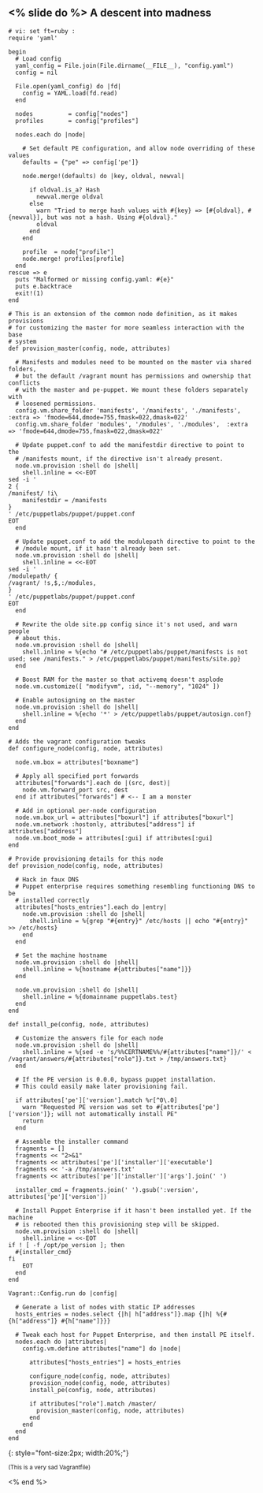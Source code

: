 <% slide do %>
A descent into madness
----------------------

    # vi: set ft=ruby :
    require 'yaml'

    begin
      # Load config
      yaml_config = File.join(File.dirname(__FILE__), "config.yaml")
      config = nil

      File.open(yaml_config) do |fd|
        config = YAML.load(fd.read)
      end

      nodes          = config["nodes"]
      profiles       = config["profiles"]

      nodes.each do |node|

        # Set default PE configuration, and allow node overriding of these values
        defaults = {"pe" => config['pe']}

        node.merge!(defaults) do |key, oldval, newval|

          if oldval.is_a? Hash
            newval.merge oldval
          else
            warn "Tried to merge hash values with #{key} => [#{oldval}, #{newval}], but was not a hash. Using #{oldval}."
            oldval
          end
        end

        profile  = node["profile"]
        node.merge! profiles[profile]
      end
    rescue => e
      puts "Malformed or missing config.yaml: #{e}"
      puts e.backtrace
      exit!(1)
    end

    # This is an extension of the common node definition, as it makes provisions
    # for customizing the master for more seamless interaction with the base
    # system
    def provision_master(config, node, attributes)

      # Manifests and modules need to be mounted on the master via shared folders,
      # but the default /vagrant mount has permissions and ownership that conflicts
      # with the master and pe-puppet. We mount these folders separately with
      # loosened permissions.
      config.vm.share_folder 'manifests', '/manifests', './manifests', :extra => 'fmode=644,dmode=755,fmask=022,dmask=022'
      config.vm.share_folder 'modules', '/modules', './modules',  :extra => 'fmode=644,dmode=755,fmask=022,dmask=022'

      # Update puppet.conf to add the manifestdir directive to point to the
      # /manifests mount, if the directive isn't already present.
      node.vm.provision :shell do |shell|
        shell.inline = <<-EOT
    sed -i '
    2 {
    /manifest/ !i\
        manifestdir = /manifests
    }
    ' /etc/puppetlabs/puppet/puppet.conf
    EOT
      end

      # Update puppet.conf to add the modulepath directive to point to the
      # /module mount, if it hasn't already been set.
      node.vm.provision :shell do |shell|
        shell.inline = <<-EOT
    sed -i '
    /modulepath/ {
    /vagrant/ !s,$,:/modules,
    }
    ' /etc/puppetlabs/puppet/puppet.conf
    EOT
      end

      # Rewrite the olde site.pp config since it's not used, and warn people
      # about this.
      node.vm.provision :shell do |shell|
        shell.inline = %{echo "# /etc/puppetlabs/puppet/manifests is not used; see /manifests." > /etc/puppetlabs/puppet/manifests/site.pp}
      end

      # Boost RAM for the master so that activemq doesn't asplode
      node.vm.customize([ "modifyvm", :id, "--memory", "1024" ])

      # Enable autosigning on the master
      node.vm.provision :shell do |shell|
        shell.inline = %{echo '*' > /etc/puppetlabs/puppet/autosign.conf}
      end
    end

    # Adds the vagrant configuration tweaks
    def configure_node(config, node, attributes)

      node.vm.box = attributes["boxname"]

      # Apply all specified port forwards
      attributes["forwards"].each do |(src, dest)|
        node.vm.forward_port src, dest
      end if attributes["forwards"] # <-- I am a monster

      # Add in optional per-node configuration
      node.vm.box_url = attributes["boxurl"] if attributes["boxurl"]
      node.vm.network :hostonly, attributes["address"] if attributes["address"]
      node.vm.boot_mode = attributes[:gui] if attributes[:gui]
    end

    # Provide provisioning details for this node
    def provision_node(config, node, attributes)

      # Hack in faux DNS
      # Puppet enterprise requires something resembling functioning DNS to be
      # installed correctly
      attributes["hosts_entries"].each do |entry|
        node.vm.provision :shell do |shell|
          shell.inline = %{grep "#{entry}" /etc/hosts || echo "#{entry}" >> /etc/hosts}
        end
      end

      # Set the machine hostname
      node.vm.provision :shell do |shell|
        shell.inline = %{hostname #{attributes["name"]}}
      end

      node.vm.provision :shell do |shell|
        shell.inline = %{domainname puppetlabs.test}
      end
    end

    def install_pe(config, node, attributes)

      # Customize the answers file for each node
      node.vm.provision :shell do |shell|
        shell.inline = %{sed -e 's/%%CERTNAME%%/#{attributes["name"]}/' < /vagrant/answers/#{attributes["role"]}.txt > /tmp/answers.txt}
      end

      # If the PE version is 0.0.0, bypass puppet installation.
      # This could easily make later provisioning fail.

      if attributes['pe']['version'].match %r[^0\.0]
        warn "Requested PE version was set to #{attributes['pe']['version']}; will not automatically install PE"
        return
      end

      # Assemble the installer command
      fragments = []
      fragments << "2>&1"
      fragments << attributes['pe']['installer']['executable']
      fragments << '-a /tmp/answers.txt'
      fragments << attributes['pe']['installer']['args'].join(' ')

      installer_cmd = fragments.join(' ').gsub(':version', attributes['pe']['version'])

      # Install Puppet Enterprise if it hasn't been installed yet. If the machine
      # is rebooted then this provisioning step will be skipped.
      node.vm.provision :shell do |shell|
        shell.inline = <<-EOT
    if ! [ -f /opt/pe_version ]; then
      #{installer_cmd}
    fi
        EOT
      end
    end

    Vagrant::Config.run do |config|

      # Generate a list of nodes with static IP addresses
      hosts_entries = nodes.select {|h| h["address"]}.map {|h| %{#{h["address"]} #{h["name"]}}}

      # Tweak each host for Puppet Enterprise, and then install PE itself.
      nodes.each do |attributes|
        config.vm.define attributes["name"] do |node|

          attributes["hosts_entries"] = hosts_entries

          configure_node(config, node, attributes)
          provision_node(config, node, attributes)
          install_pe(config, node, attributes)

          if attributes["role"].match /master/
            provision_master(config, node, attributes)
          end
        end
      end
    end
{: style="font-size:2px; width:20%;"}

<small>(This is a very sad Vagrantfile)</small>


<% end %>
